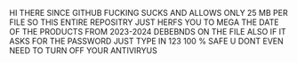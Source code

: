 HI THERE SINCE GITHUB FUCKING SUCKS AND ALLOWS ONLY 25 MB PER FILE SO THIS ENTIRE REPOSITRY JUST HERFS YOU TO MEGA THE DATE OF THE PRODUCTS FROM 2023-2024 DEBEBNDS ON THE FILE ALSO IF IT ASKS FOR THE PASSWORD JUST TYPE IN 123
100 % SAFE U DONT EVEN NEED TO TURN OFF YOUR ANTIVIRYUS
